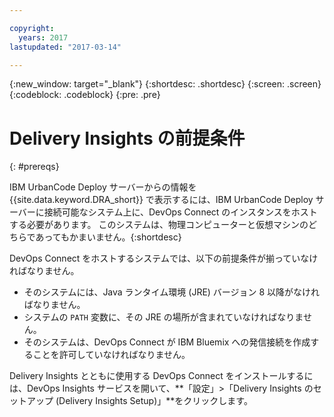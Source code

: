 ```yaml
---

copyright:
  years: 2017
lastupdated: "2017-03-14"

---
```


{:new_window: target="_blank"}
{:shortdesc: .shortdesc}
{:screen: .screen}
{:codeblock: .codeblock}
{:pre: .pre}

# Delivery Insights の前提条件
{: #prereqs}

IBM UrbanCode Deploy サーバーからの情報を {{site.data.keyword.DRA_short}} で表示するには、IBM UrbanCode Deploy サーバーに接続可能なシステム上に、DevOps Connect のインスタンスをホストする必要があります。
このシステムは、物理コンピューターと仮想マシンのどちらであってもかまいません。{:shortdesc}

DevOps Connect をホストするシステムでは、以下の前提条件が揃っていなければなりません。

- そのシステムには、Java ランタイム環境 (JRE) バージョン 8 以降がなければなりません。
- システムの `PATH` 変数に、その JRE の場所が含まれていなければなりません。
- そのシステムは、DevOps Connect が IBM Bluemix への発信接続を作成することを許可していなければなりません。

Delivery Insights とともに使用する DevOps Connect をインストールするには、DevOps Insights サービスを開いて、**「設定」>「Delivery Insights のセットアップ (Delivery Insights Setup)」**をクリックします。

